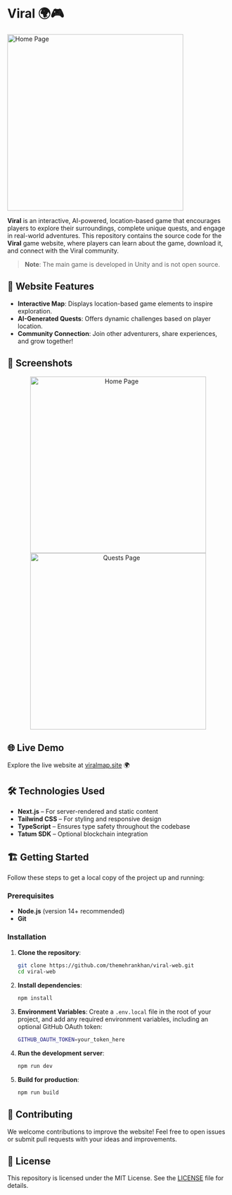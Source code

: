 # Viral 🌍🎮

  <img src="https://www.viralmap.site/_next/image?url=%2Flogo.png&w=640&q=75" alt="Home Page" width="400">

**Viral** is an interactive, AI-powered, location-based game that encourages players to explore their surroundings, complete unique quests, and engage in real-world adventures. This repository contains the source code for the **Viral** game website, where players can learn about the game, download it, and connect with the Viral community.

> **Note**: The main game is developed in Unity and is not open source.

## 🚀 Website Features

- **Interactive Map**: Displays location-based game elements to inspire exploration.
- **AI-Generated Quests**: Offers dynamic challenges based on player location.
- **Community Connection**: Join other adventurers, share experiences, and grow together!

## 📸 Screenshots

<p align="center">
  <img src="https://themehrankhan.storage.c2.liara.space/2024-10-28%2016.44.01.jpg" alt="Home Page" width="400">
  <img src="https://themehrankhan.storage.c2.liara.space/photo_2024-10-28%2016.44.39.jpeg" alt="Quests Page" width="400">
</p>

## 🌐 Live Demo

Explore the live website at [viralmap.site](https://viralmap.site) 🌍

## 🛠️ Technologies Used

- **Next.js** – For server-rendered and static content
- **Tailwind CSS** – For styling and responsive design
- **TypeScript** – Ensures type safety throughout the codebase
- **Tatum SDK** – Optional blockchain integration

## 🏗️ Getting Started

Follow these steps to get a local copy of the project up and running:

### Prerequisites

- **Node.js** (version 14+ recommended)
- **Git**

### Installation

1. **Clone the repository**:

   ```bash
   git clone https://github.com/themehrankhan/viral-web.git
   cd viral-web
   ```

2. **Install dependencies**:

   ```bash
   npm install
   ```

3. **Environment Variables**: Create a `.env.local` file in the root of your project, and add any required environment variables, including an optional GitHub OAuth token:

   ```bash
   GITHUB_OAUTH_TOKEN=your_token_here
   ```

4. **Run the development server**:

   ```bash
   npm run dev
   ```

5. **Build for production**:

   ```bash
   npm run build
   ```

## 🤝 Contributing

We welcome contributions to improve the website! Feel free to open issues or submit pull requests with your ideas and improvements.

## 📄 License

This repository is licensed under the MIT License. See the [LICENSE](LICENSE) file for details.